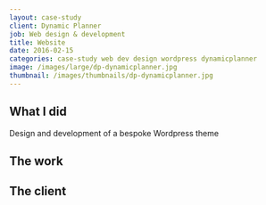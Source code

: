 ```yaml
---
layout: case-study
client: Dynamic Planner
job: Web design & development
title: Website
date: 2016-02-15
categories: case-study web dev design wordpress dynamicplanner
image: /images/large/dp-dynamicplanner.jpg
thumbnail: /images/thumbnails/dp-dynamicplanner.jpg
---
```

## What I did
Design and development of a bespoke Wordpress theme

## The work

## The client